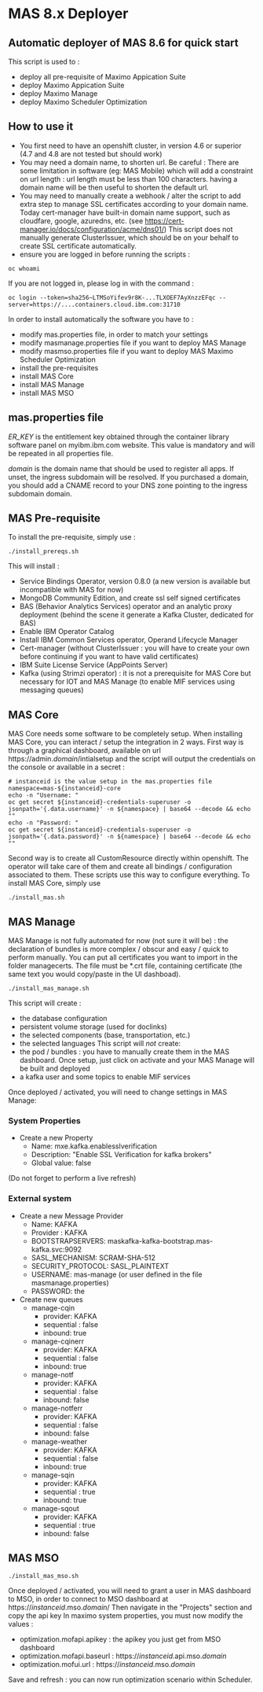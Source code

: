 # MAS 8.x Deployer
## Automatic deployer of MAS 8.6 for quick start

This script is used to :
- deploy all pre-requisite of Maximo Appication Suite
- deploy Maximo Appication Suite
- deploy Maximo Manage
- deploy Maximo Scheduler Optimization



## How to use it

- You first need to have an openshift cluster, in version 4.6 or superior (4.7 and 4.8 are not tested but should work)
- You may need a domain name, to shorten url. Be careful : There are some limitation in software (eg: MAS Mobile) which will add a constraint on url length : url length must be less than 100 characters. having a domain name will be then useful to shorten the default url.
- You  may need to manually create a webhook / alter the script to add extra step to manage SSL certificates according to your domain name. Today cert-manager have built-in domain name support, such as cloudfare, google, azuredns, etc. (see https://cert-manager.io/docs/configuration/acme/dns01/)
This script does not manually generate ClusterIssuer, which should be on your behalf to create SSL certificate automatically.
- ensure you are logged in before running the scripts :
```
oc whoami
```
If you are not logged in, please log in with the command :
```
oc login --token=sha256~LTMSoYifev9r8K-...TLXOEF7AyXnzzEFqc --server=https://....containers.cloud.ibm.com:31710
```

In order to install automatically the software you have to :
- modify mas.properties file, in order to match your settings
- modify masmanage.properties file if you want to deploy MAS Manage
- modify masmso.properties file if you want to deploy MAS Maximo Scheduler Optimization
- install the pre-requisites 
- install MAS Core
- install MAS Manage
- install MAS MSO

## mas.properties file
*ER_KEY* is the entitlement key obtained through the container library software panel on myibm.ibm.com website. This value is mandatory and will be repeated in all properties file.

*domain* is the domain name that should be used to register all apps. If unset, the ingress subdomain will be resolved. If you purchased a domain, you should add a CNAME record to your DNS zone pointing to the ingress subdomain domain.

## MAS Pre-requisite
To install the pre-requisite, simply use :
```
./install_prereqs.sh
```
This will install : 
- Service Bindings Operator, version 0.8.0 (a new version is available but incompatible with MAS for now)
- MongoDB Community Edition, and create ssl self signed certificates
- BAS (Behavior Analytics Services) operator and an analytic proxy deployment (behind the scene it generate a Kafka Cluster, dedicated for BAS)
- Enable IBM Operator Catalog
- Install IBM Common Services operator, Operand Lifecycle Manager
- Cert-manager (without ClusterIssuer : you will have to create your own before continuing if you want to have valid certificates)
- IBM Suite License Service (AppPoints Server)
- Kafka (using Strimzi operator) : it is not a prerequisite for MAS Core but necessary for IOT and MAS Manage (to enable MIF services using messaging queues)


## MAS Core
MAS Core needs some software to be completely setup. When installing MAS Core, you can interact / setup the integration in 2 ways.
First  way is through a graphical dashboard, available on url https://admin._domain_/intialsetup and the script will output the credentials on the console or available in a secret :
```
# instanceid is the value setup in the mas.properties file
namespace=mas-${instanceid}-core
echo -n "Username: "
oc get secret ${instanceid}-credentials-superuser -o jsonpath='{.data.username}' -n ${namespace} | base64 --decode && echo ""
echo -n "Password: "
oc get secret ${instanceid}-credentials-superuser -o jsonpath='{.data.password}' -n ${namespace} | base64 --decode && echo ""
```
Second way is to create all CustomResource directly within openshift. The operator will take care of them and create all bindings / configuration associated to them. These scripts use this way to configure everything.
To install MAS Core, simply use
```
./install_mas.sh
```

## MAS Manage
MAS Manage is not fully automated for now (not sure it will be) : the declaration of bundles is more complex / obscur and easy / quick to perform manually.
You can put all certificates you want to import in the folder managecerts. The file must be *.crt file, containing certificate (the same text you would copy/paste in the UI dashboad).

```
./install_mas_manage.sh 
```
This script will create :
- the database configuration
- persistent volume storage  (used for doclinks)
- the selected components (base, transportation, etc.)
- the selected languages
This script will _not_ create:
- the pod / bundles : you have to manually create them in the MAS dashboard. Once setup, just click on activate and your MAS Manage will be built and deployed
- a kafka user and some topics to enable MIF services

Once deployed / activated, you will need to change settings in MAS Manage: 


### System Properties
- Create a new Property
    - Name: mxe.kafka.enablesslverification
    - Description: "Enable SSL Verification for kafka brokers"
    - Global value: false

(Do not forget to perform a live refresh)

### External system
- Create a new Message Provider
    - Name: KAFKA
    - Provider : KAFKA
    - BOOTSTRAPSERVERS: maskafka-kafka-bootstrap.mas-kafka.svc:9092
    - SASL_MECHANISM: SCRAM-SHA-512
    - SECURITY_PROTOCOL: SASL_PLAINTEXT
    - USERNAME: mas-manage (or user defined in the file masmanage.properties)
    - PASSWORD: the 
- Create new queues
    - manage-cqin
        - provider: KAFKA
        - sequential : false
        - inbound: true
    - manage-cqinerr
        - provider: KAFKA
        - sequential : false
        - inbound: true
    - manage-notf
        - provider: KAFKA
        - sequential : false
        - inbound: false
    - manage-notferr
        - provider: KAFKA
        - sequential : false
        - inbound: false
    - manage-weather
        - provider: KAFKA
        - sequential : false
        - inbound: true
    - manage-sqin
        - provider: KAFKA
        - sequential : true
        - inbound: true
    - manage-sqout
        - provider: KAFKA
        - sequential : true
        - inbound: false

## MAS MSO
```
./install_mas_mso.sh 
```
Once deployed / activated, you will need to grant a user in MAS dashboard to MSO, in order to connect to MSO dashboard at https://_instanceid_.mso._domain_/
Then navigate in the "Projects" section and copy the api key
In maximo system properties, you must now modify the values :
- optimization.mofapi.apikey : the apikey you just get from MSO dashboard
- optimization.mofapi.baseurl : https://_instanceid_.api.mso._domain_
- optimization.mofui.url : https://_instanceid_.mso._domain_

Save and refresh : you can now run optimization scenario within Scheduler.
